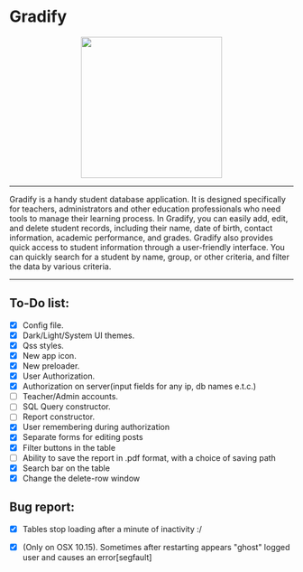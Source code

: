 # Gradify

<p align="center">
  <img src="https://github.com/MikeostCorp/Gradify/blob/main/src/img/iconSets/icon_512x512%402x.png" width="250" height="250">
</p>

----

Gradify is a handy student database application. It is designed specifically for teachers, administrators and other education professionals who need tools to manage their learning process.
In Gradify, you can easily add, edit, and delete student records, including their name, date of birth, contact information, academic performance, and grades.
Gradify also provides quick access to student information through a user-friendly interface. You can quickly search for a student by name, group, or other criteria, and filter the data by various criteria.

----

## To-Do list:
- [X] Config file.
- [X] Dark/Light/System UI themes.
- [X] Qss styles.
- [X] New app icon.
- [X] New preloader.
- [X] User Authorization.
- [X] Authorization on server(input fields for any ip, db names e.t.c.)
- [ ] Teacher/Admin accounts.
- [ ] SQL Query constructor.
- [ ] Report constructor.
- [X] User remembering during authorization
- [X] Separate forms for editing posts
- [X] Filter buttons in the table
- [ ] Ability to save the report in .pdf format, with a choice of saving path
- [X] Search bar on the table
- [X] Change the delete-row window

## Bug report:
- [X] Tables stop loading after a minute of inactivity :/
- [X] (Only on OSX 10.15). Sometimes after restarting appears "ghost" logged user and causes an error[segfault]

